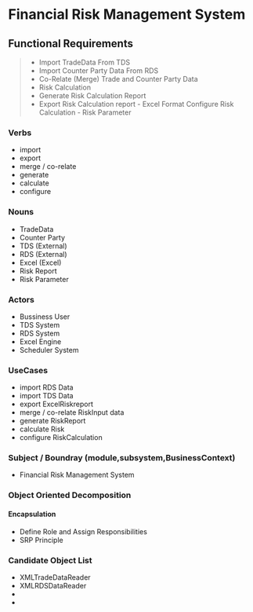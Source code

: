 # Financial Risk Management System

## Functional Requirements

> - Import TradeData From TDS 
> - Import Counter Party Data From RDS
> - Co-Relate (Merge) Trade and Counter Party Data
> - Risk Calculation
> - Generate Risk Calculation Report
> - Export Risk Calculation report - Excel Format
> Configure Risk Calculation  - Risk Parameter

### Verbs
- import
- export
- merge / co-relate
- generate
- calculate
- configure 
### Nouns
- TradeData
- Counter Party
- TDS (External)
- RDS (External)
- Excel (Excel)
- Risk Report
- Risk Parameter

### Actors
- Bussiness User
- TDS System
- RDS System
- Excel Engine
- Scheduler System

### UseCases
 - import RDS Data
 - import TDS Data
- export ExcelRiskreport
- merge / co-relate RiskInput data
- generate RiskReport
- calculate Risk
- configure RiskCalculation
### Subject /  Boundray (module,subsystem,BusinessContext)
- Financial Risk Management System

### Object Oriented Decomposition

#### Encapsulation
- Define Role and Assign Responsibilities
- SRP Principle
### Candidate Object List 

- XMLTradeDataReader
- XMLRDSDataReader
- 
- 

<!--stackedit_data:
eyJoaXN0b3J5IjpbNjA4MjcxNTIzLDEyNjk1NTg3OTMsMzQ4ND
IzNDgwLDE1Mjk5MzY3MDMsNzYwMDAwNjk2LDE4NTA4NjI2ODks
LTEyMjE5ODA5OTUsMTMyNDg2NzQ0Ml19
-->